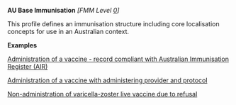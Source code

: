 **AU Base Immunisation** *[FMM Level [0](http://build.fhir.org/versions.html#maturity)]*

This profile defines an immunisation structure including core localisation concepts for use in an Australian context. 

**Examples**

[Administration of a vaccine - record compliant with Australian Immunisation Register (AIR)](Immunization-immunization-example1.html)

[Administration of a vaccine with administering provider and protocol](Immunization-immunization-example2.html)

[Non-administration of varicella-zoster live vaccine due to refusal](Immunization-immunization-example0.html)